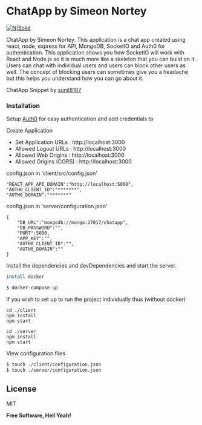 # ChatApp by Simeon Nortey

[![N|Solid](http://simeon.symliq.com/img/simeon.png)](https://nodesource.com/products/nsolid)



ChatApp by Simeon Nortey. This application is a chat app created using react, node, express for API, MongoDB, SocketIO and Auth0 for authentication. This application shows you how SocketIO will work with React and Node.js so it is much more like a skeleton that you can build on it. Users can chat with individual users and users can block other users as well. The concept of blocking users can sometimes give you a headache but this helps you understand how you can go about it.

ChatApp Snippet by [sunil8107]


 




### Installation

Setup [Auth0] for easy authentication and add credentials to 

Create Application
- Set Application URLs : http://localhost:3000
- Allowed Logout URLs : http://localhost:3000
- Allowed Web Origins : http://localhost:3000
- Allowed Origins (CORS) : http://localhost:3000

config.json in 'client/src/config.json'
```
"REACT_APP_API_DOMAIN":"http://localhost:5000",
"AUTH0_CLIENT_ID":"*******",
"AUTH0_DOMAIN":"*******"
```

config.json in 'server/configuration.json'
```
{
    "DB_URL":"mongodb://mongo:27017/chatapp",
    "DB_PASSWORD":"",
    "PORT":5000,
    "APP_KEY":"",
    "AUTH0_CLIENT_ID":"",
    "AUTH0_DOMAIN":""
}
```

Install the dependencies and devDependencies and start the server.


```sh
install docker

$ docker-compose up
```

If you wish to set up to run the project individually thus (without docker)
```
cd ./client
npm install
npm start

cd ./server
npm install
npm start
```


View configuration files

```sh
$ touch ./client/configuration.json
$ touch ./server/configuration.json
```







License
----

MIT


**Free Software, Hell Yeah!**

[//]: # (These are reference links used in the body of this note and get stripped out when the markdown processor does its job. There is no need to format nicely because it shouldn't be seen. Thanks SO - http://stackoverflow.com/questions/4823468/store-comments-in-markdown-syntax)


   [dill]: <https://github.com/joemccann/dillinger>
   [sunil8107]: <https://bootsnipp.com/sunil8107>
   [auth0]: <https://auth0.com/signup>
   [git-repo-url]: <https://github.com/joemccann/dillinger.git>
   [john gruber]: <http://daringfireball.net>
   [df1]: <http://daringfireball.net/projects/markdown/>
   [markdown-it]: <https://github.com/markdown-it/markdown-it>
   [Ace Editor]: <http://ace.ajax.org>
   [node.js]: <http://nodejs.org>
   [Twitter Bootstrap]: <http://twitter.github.com/bootstrap/>
   [jQuery]: <http://jquery.com>
   [@tjholowaychuk]: <http://twitter.com/tjholowaychuk>
   [express]: <http://expressjs.com>
   [AngularJS]: <http://angularjs.org>
   [Gulp]: <http://gulpjs.com>
   [React Native]: https://reactnative.dev/

   [PlDb]: <https://github.com/joemccann/dillinger/tree/master/plugins/dropbox/README.md>
   [PlGh]: <https://github.com/joemccann/dillinger/tree/master/plugins/github/README.md>
   [PlGd]: <https://github.com/joemccann/dillinger/tree/master/plugins/googledrive/README.md>
   [PlOd]: <https://github.com/joemccann/dillinger/tree/master/plugins/onedrive/README.md>
   [PlMe]: <https://github.com/joemccann/dillinger/tree/master/plugins/medium/README.md>
   [PlGa]: <https://github.com/RahulHP/dillinger/blob/master/plugins/googleanalytics/README.md>

